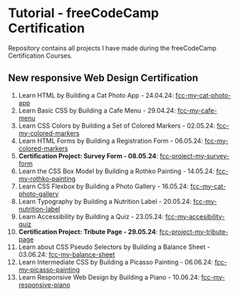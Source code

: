 # Tutorial - freeCodeCamp Certification

Repository contains all projects I have made during the freeCodeCamp Certification Courses.

## New responsive Web Design Certification

1.  Learn HTML by Building a Cat Photo App - 24.04.24: [fcc-my-cat-photo-app](https://fcc-my-cat-photo-app.netlify.app/)
2.  Learn Basic CSS by Building a Cafe Menu - 29.04.24: [fcc-my-cafe-menu](https://fcc-my-cafe-menu.netlify.app/)
3.  Learn CSS Colors by Building a Set of Colored Markers - 02.05.24: [fcc-my-colored-markers](https://fcc-my-colored-markers.netlify.app/)
4.  Learn HTML Forms by Building a Registration Form - 06.05.24: [fcc-my-colored-markers](https://fcc-my-registration-form.netlify.app/)
5.  **Certification Project: Survey Form - 08.05.24**: [fcc-project-my-survey-form](https://fcc-project-my-survey-form.netlify.app/)
6.  Learn the CSS Box Model by Building a Rothko Painting - 14.05.24: [fcc-my-rothko-painting](https://fcc-my-rothko-painting.netlify.app/)
7.  Learn CSS Flexbox by Building a Photo Gallery - 16.05.24: [fcc-my-cat-photo-gallery](https://fcc-my-cat-photo-gallery.netlify.app/)
8.  Learn Typography by Building a Nutrition Label - 20.05.24: [fcc-my-nutrition-label](https://fcc-my-nutrition-label.netlify.app/)
9.  Learn Accessibility by Building a Quiz - 23.05.24: [fcc-my-accesibility-quiz](https://fcc-my-accessibility-quiz.netlify.app/)
10. **Certification Project: Tribute Page - 29.05.24**: [fcc-project-my-tribute-page](https://fcc-project-my-tribute-page.netlify.app/)
11. Learn about CSS Pseudo Selectors by Building a Balance Sheet - 03.06.24: [fcc-my-balance-sheet](https://fcc-my-balance-sheet.netlify.app/)
12. Learn Intermediate CSS by Building a Picasso Painting - 06.06.24: [fcc-my-picasso-painting](https://fcc-my-picasso-painting.netlify.app/)
13. Learn Responsive Web Design by Building a Piano - 10.06.24: [fcc-my-responsive-piano](https://fcc-my-responsive-piano.netlify.app/)